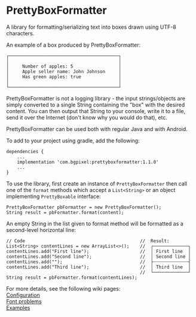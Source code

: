 # PrettyBoxFormatter

A library for formatting/serializing text into boxes drawn using UTF-8 characters.

An example of a box produced by PrettyBoxFormatter:

```
┌─────────────────────────────────────────┐
│                                         │
│     Number of apples: 5                 │
│     Apple seller name: John Johnson     │
│     Has green apples: true              │
│                                         │
└─────────────────────────────────────────┘
```

PrettyBoxFormatter is not a logging library - the input strings/objects are simply converted to a
single String containing the "box" with the desired content. You can then output that String to your
console, write it to a file, send it over the Internet (don't know why you would do that), etc.

PrettyBoxFormatter can be used both with regular Java and with Android.

To add to your project using gradle, add the following:

    dependencies {
        ...
        implementation 'com.bgpixel:prettyboxformatter:1.1.0'
        ...
    }

To use the library, first create an instance of `PrettyBoxFormatter` then call one of the 
`format` methods which accept a `List<String>` or an object implementing `PrettyBoxable` 
interface:

```
PrettyBoxFormatter pbFormatter = new PrettyBoxFormatter();
String result = pbFormatter.format(content);
```

An empty String in the list given to format method will be formatted as a second-level horizontal line:
```
// Code                                           //  Result:
List<String> contentLines = new ArrayList<>();    //  ┌─────────────┐
contentLines.add("First line");                   //  │ First line  │
contentLines.add("Second line");                  //  │ Second line │
contentLines.add("");                             //  ├┄┄┄┄┄┄┄┄┄┄┄┄┄┤
contentLines.add("Third line");                   //  │ Third line  │
                                                  //  └─────────────┘  
String result = pbFormatter.format(contentLines);
```


For more details, see the following wiki pages:  
[Configuration](https://github.com/knezmilos13/prettyboxformatter/wiki/Configuration)  
[Font problems](https://github.com/knezmilos13/prettyboxformatter/wiki/Font-problems)  
[Examples](https://github.com/knezmilos13/prettyboxformatter/wiki/Examples)
